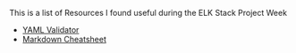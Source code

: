 This is a list of Resources I found useful during the ELK Stack Project Week

- [YAML Validator](https://codebeautify.org/yaml-validator)
- [Markdown Cheatsheet](https://github.com/adam-p/markdown-here/wiki/Markdown-Cheatsheet)



